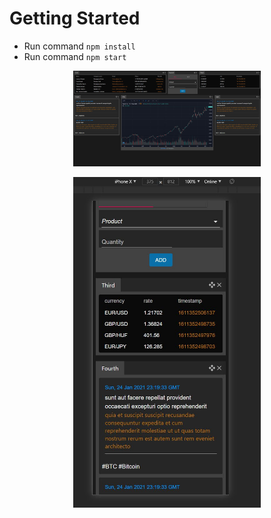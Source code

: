 # Getting Started
- Run command `npm install`
- Run command `npm start`

<p align="center"><img src="full.jpg" width="300" /></p>
<p align="center"><img src="phone.JPG" width="300" /></p>